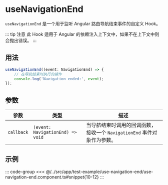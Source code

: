 # useNavigationEnd

`useNavigationEnd` 是一个用于监听 Angular 路由导航结束事件的自定义 Hook。

::: tip 注意
此 Hook 适用于 Angular 的依赖注入上下文中，如果不在上下文中则会抛出错误。
:::

## 用法

```typescript
useNavigationEnd((event: NavigationEnd) => {
    // 在导航结束时执行的操作
    console.log('Navigation ended:', event);
});
```

## 参数

| 参数       | 类型                             | 描述                                                                    |
| ---------- | -------------------------------- | ----------------------------------------------------------------------- |
| `callback` | `(event: NavigationEnd) => void` | 当导航结束时调用的回调函数，接收一个 `NavigationEnd` 事件对象作为参数。 |

## 示例

::: code-group
<<< @/../src/app/test-example/use-navigation-end/use-navigation-end.component.ts#snippet{10-12}
:::
